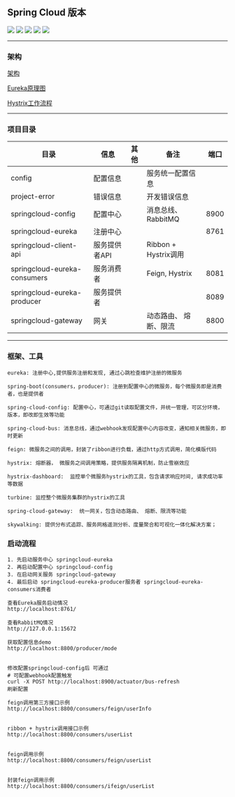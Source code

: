 ## Spring Cloud 版本
 

![](https://img.shields.io/badge/Spring%20Boot-2.0.8.RELEASE-brightgreen)
![](https://img.shields.io/badge/Mysql-6.0-blue)
![](https://img.shields.io/badge/JDK-1.8-brightgreen)
![](https://img.shields.io/badge/Maven-3.6.0-blue)
![](https://img.shields.io/badge/Spring%20Cloud-Finchley.SR4-orange) 

***


 
### 架构

 [架构](https://www.processon.com/view/link/5e85a729e4b07b16dcde329f)
 
 [Eureka原理图](https://www.processon.com/view/link/5e8c316ee4b0bf3ebcfdade8)
 
 [Hystrix工作流程](https://www.processon.com/view/link/5e9bc3c95653bb1a686e978c)

***
 

### 项目目录

|  目录                           |      信息      |  其他     | 备注           |  端口  |
|--------------------------------|----------------|----------|----------------|------|
|  config                        |   配置信息      |          |  服务统一配置信息 |      |
|  project-error                 |   错误信息      |          |  开发错误信息     |     |
|  springcloud-config            |   配置中心      |          |  消息总线、RabbitMQ |  8900 |
|  springcloud-eureka            |   注册中心      |          |                |    8761 |
|  springcloud-client-api        |   服务提供者API    |        |  Ribbon + Hystrix调用 |  |
|  springcloud-eureka-consumers  |   服务消费者    |           |  Feign, Hystrix | 8081 |
|  springcloud-eureka-producer   |   服务提供者    |           |                 | 8089 |
|  springcloud-gateway           |   网关         |           | 动态路由、 熔断、限流 | 8800 |
 
 ***
 
 ### 框架、工具
 

 ````
 eureka: 注册中心,提供服务注册和发现, 通过心跳检查维护注册的微服务
 ````
 ````
 spring-boot(consumers，producer): 注册到配置中心的微服务，每个微服务即是消费者，也是提供者
 ````
 ````
 spring-cloud-config: 配置中心，可通过git读取配置文件，并统一管理，可区分环境，版本，即改即生效等功能
 ````
 ````
 spring-cloud-bus: 消息总线，通过webhook发现配置中心内容改变，通知相关微服务，即时更新
 ````
 ````
 feign: 微服务之间的调用，封装了ribbon进行负载，通过http方式调用，简化模版代码
 ````
 ````
 hystrix: 熔断器， 微服务之间调用策略，提供服务隔离机制，防止雪崩效应
 ````
 ````
 hystrix-dashboard:  监控单个微服务hystrix的工具，包含请求响应时间, 请求成功率等数据
 ````
 ````
 turbine: 监控整个微服务集群的hystrix的工具
 ````
 ````
 spring-cloud-gateway:  统一网关，包含动态路由、 熔断、限流等功能
 ````
 ````
 skywalking: 提供分布式追踪、服务网格遥测分析、度量聚合和可视化一体化解决方案；
 
 ````
 
  ### 启动流程
  ````
  1. 先启动服务中心 springcloud-eureka
  2. 再启动配置中心 springcloud-config
  3. 在启动网关服务 springcloud-gateway
  4. 最后启动 springcloud-eureka-producer服务者 springcloud-eureka-consumers消费者
  
  查看Eureka服务启动情况
  http://localhost:8761/
  
  查看RabbitMQ情况
  http://127.0.0.1:15672
  
  获取配置信息demo
  http://localhost:8800/producer/mode
  
  
  修改配置springcloud-config后 可通过
  # 可配置webhook配置触发
  curl -X POST http://localhost:8900/actuator/bus-refresh
  刷新配置
  
  feign调用第三方接口示例
  http://localhost:8800/consumers/feign/userInfo
  
  
  ribbon + hystrix调用接口示例
  http://localhost:8800/consumers/userList
  
  
  feign调用示例
  http://localhost:8800/consumers/feign/userList
  
  
  封装feign调用示例
  http://localhost:8800/consumers/ifeign/userList
  
  ````
